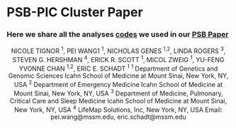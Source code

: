 # PSB-PIC Cluster Paper
### Here we share all the analyses [codes](https://github.com/DigitalHealthCenterMSSM/PSB-Cluster/PIC.R) we used in our [PSB Paper](https://psb.stanford.edu/psb-online/proceedings/psb17/tignor.pdf)

<p align="center">
NICOLE TIGNOR <sup>1</sup>, PEI WANG1 <sup>1</sup>, NICHOLAS GENES <sup>1,2</sup>, LINDA ROGERS <sup>3</sup>, STEVEN G. HERSHMAN <sup>4</sup>, ERICK R. SCOTT <sup>1</sup>, MICOL ZWEIG <sup>1</sup>, YU-FENG YVONNE CHAN <sup>1,2</sup>, ERIC E. SCHADT <sup>1</sup>
<sup>1</sup>
Department of Genetics and Genomic Sciences
Icahn School of Medicine at Mount Sinai, New York, NY, USA
<sup>2</sup>
Department of Emergency Medicine
Icahn School of Medicine at Mount Sinai, New York, NY, USA
<sup>3</sup>
Department of Medicine, Pulmonary, Critical Care and Sleep Medicine
Icahn School of Medicine at Mount Sinai, New York, NY, USA
<sup>4</sup>
LifeMap Solutions, Inc, New York, NY, USA
Email: pei.wang@mssm.edu, eric.schadt@mssm.edu
</p>

